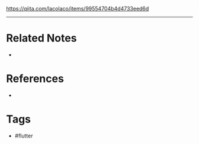 https://qiita.com/lacolaco/items/99554704b4d4733eed6d

---
# Related Notes
- 

# References
- 

# Tags
- #flutter 